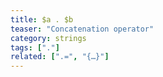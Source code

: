 ```yaml
---
title: $a . $b
teaser: "Concatenation operator"
category: strings
tags: ["."]
related: [".=", "{…}"]
---
```

